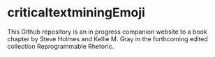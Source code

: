 # criticaltextminingEmoji

This Github repository is an in progress companion website to a book chapter by Steve Holmes and Kellie M. Gray in the forthcoming edited collection Reprogrammable Rhetoric. 
